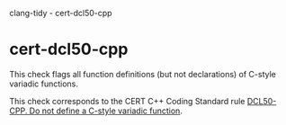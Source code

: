 clang-tidy - cert-dcl50-cpp

</div>

# cert-dcl50-cpp

This check flags all function definitions (but not declarations) of
C-style variadic functions.

This check corresponds to the CERT C++ Coding Standard rule [DCL50-CPP.
Do not define a C-style variadic
function](https://www.securecoding.cert.org/confluence/display/cplusplus/DCL50-CPP.+Do+not+define+a+C-style+variadic+function).
